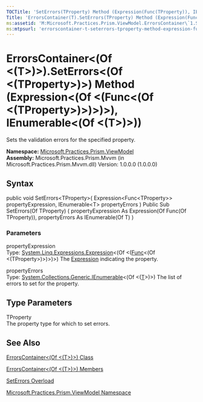 ```yaml
---
TOCTitle: 'SetErrors(TProperty) Method (Expression(Func(TProperty)), IEnumerable(T))'
Title: 'ErrorsContainer(T).SetErrors(TProperty) Method (Expression(Func(TProperty)), IEnumerable(T)) (Microsoft.Practices.Prism.ViewModel)'
ms:assetid: 'M:Microsoft.Practices.Prism.ViewModel.ErrorsContainer\`1.SetErrors\`\`1(System.Linq.Expressions.Expression{System.Func{\`\`0}},System.Collections.Generic.IEnumerable{\`0})'
ms:mtpsurl: 'errorscontainer-t-seterrors-tproperty-method-expression-func-tproperty-ienumerable-t-mspp-viewmodel.md'
---
```


# ErrorsContainer&lt;(Of &lt;(T&gt;)&gt;).SetErrors&lt;(Of &lt;(TProperty&gt;)&gt;) Method (Expression&lt;(Of &lt;(Func&lt;(Of &lt;(TProperty&gt;)&gt;)&gt;)&gt;), IEnumerable&lt;(Of &lt;(T&gt;)&gt;))

Sets the validation errors for the specified property.

**Namespace:** [Microsoft.Practices.Prism.ViewModel](https://msdn.microsoft.com/library/microsoft.practices.prism.viewmodel)
**Assembly:** Microsoft.Practices.Prism.Mvvm (in Microsoft.Practices.Prism.Mvvm.dll) Version: 1.0.0.0 (1.0.0.0)

## Syntax
public void SetErrors&lt;TProperty&gt;( Expression&lt;Func&lt;TProperty&gt;&gt; propertyExpression, IEnumerable&lt;T&gt; propertyErrors ) Public Sub SetErrors(Of TProperty) ( propertyExpression As Expression(Of Func(Of TProperty)), propertyErrors As IEnumerable(Of T) )

### Parameters

propertyExpression  
Type: [System.Linq.Expressions.Expression](http://msdn.microsoft.com/en-us/library/bb335710)&lt;(Of &lt;([Func](http://msdn.microsoft.com/en-us/library/bb534960)&lt;(Of &lt;(TProperty&gt;)&gt;)&gt;)&gt;)
The [Expression](http://msdn.microsoft.com/en-us/library/bb356138) indicating the property.

propertyErrors  
Type: [System.Collections.Generic.IEnumerable](http://msdn.microsoft.com/en-us/library/9eekhta0)&lt;(Of &lt;([T](https://msdn.microsoft.com/library/microsoft.practices.prism.viewmodel.errorscontainer%601)&gt;)&gt;)
The list of errors to set for the property.

## Type Parameters

<span id="templatesToggle"></span>
TProperty  
The property type for which to set errors.

## See Also
[ErrorsContainer&lt;(Of &lt;(T&gt;)&gt;) Class](https://msdn.microsoft.com/library/microsoft.practices.prism.viewmodel.errorscontainer%601)

[ErrorsContainer&lt;(Of &lt;(T&gt;)&gt;) Members](https://msdn.microsoft.com/allmembers.t:microsoft.practices.prism.viewmodel.errorscontainer%601)

[SetErrors Overload](https://msdn.microsoft.com/overload:microsoft.practices.prism.viewmodel.errorscontainer%601.seterrors)

[Microsoft.Practices.Prism.ViewModel Namespace](https://msdn.microsoft.com/library/microsoft.practices.prism.viewmodel)
